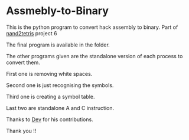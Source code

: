# Assmebly-to-Binary

This is the python program to convert hack assembly to binary.
Part of [nand2tetris](https://www.nand2tetris.org/) project 6

The final program is available in the folder.

The other programs given are the standalone version of each process to convert them.

First one is removing white spaces.

Second one is just recognising the symbols.

Third one is creating a symbol table.

Last two are standalone A and C instruction.

Thanks to [Dev](https://github.com/Nandan-9) for his contributions.

Thank you !!
